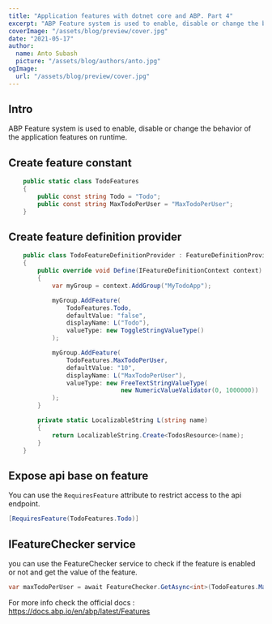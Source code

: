 ```yaml
---
title: "Application features with dotnet core and ABP. Part 4"
excerpt: "ABP Feature system is used to enable, disable or change the behavior of the application features on runtime."
coverImage: "/assets/blog/preview/cover.jpg"
date: "2021-05-17"
author:
  name: Anto Subash
  picture: "/assets/blog/authors/anto.jpg"
ogImage:
  url: "/assets/blog/preview/cover.jpg"
---
```


## Intro

ABP Feature system is used to enable, disable or change the behavior of the application features on runtime.

## Create feature constant

```cs
    public static class TodoFeatures
    {
        public const string Todo = "Todo";
        public const string MaxTodoPerUser = "MaxTodoPerUser";
    }
```

## Create feature definition provider

```cs
    public class TodoFeatureDefinitionProvider : FeatureDefinitionProvider
    {
        public override void Define(IFeatureDefinitionContext context)
        {
            var myGroup = context.AddGroup("MyTodoApp");

            myGroup.AddFeature(
                TodoFeatures.Todo,
                defaultValue: "false",
                displayName: L("Todo"),
                valueType: new ToggleStringValueType()
            );

            myGroup.AddFeature(
                TodoFeatures.MaxTodoPerUser,
                defaultValue: "10",
                displayName: L("MaxTodoPerUser"),
                valueType: new FreeTextStringValueType(
                               new NumericValueValidator(0, 1000000))
            );
        }

        private static LocalizableString L(string name)
        {
            return LocalizableString.Create<TodosResource>(name);
        }
    }
```

## Expose api base on feature

You can use the `RequiresFeature` attribute to restrict access to the api endpoint.

```cs
[RequiresFeature(TodoFeatures.Todo)]
```

## IFeatureChecker service

you can use the FeatureChecker service to check if the feature is enabled or not and get the value of the feature.

```cs
var maxTodoPerUser = await FeatureChecker.GetAsync<int>(TodoFeatures.MaxTodoPerUser);
```

For more info check the official docs : <https://docs.abp.io/en/abp/latest/Features>
